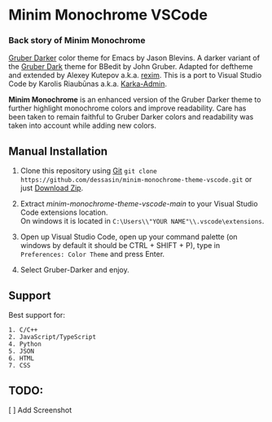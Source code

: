 # Minim Monochrome VSCode

### Back story of Minim Monochrome 
[Gruber Darker](https://jblevins.org/projects/emacs-color-themes/gruber-darker-theme.el.html) color theme for Emacs by Jason Blevins. A darker variant of the [Gruber Dark](https://daringfireball.net/projects/bbcolors/schemes/) theme for BBedit by John Gruber. Adapted for deftheme and extended by Alexey Kutepov a.k.a. [rexim](https://github.com/rexim). This is a port to Visual Studio Code by Karolis Riaubūnas a.k.a. [Karka-Admin](https://github.com/Karka-Admin). 

**Minim Monochrome** is an enhanced version of the Gruber Darker theme to further highlight monochrome colors and improve readability. Care has been taken to remain faithful to Gruber Darker colors and readability was taken into account while adding new colors.

## Manual Installation

1. Clone this repository using [Git](https://git-scm.com/) `git clone https://github.com/dessasin/minim-monochrome-theme-vscode.git` or just [Download Zip](https://github.com/dessasin/minim-monochrome-theme-vscode/archive/main.zip).

2. Extract *minim-monochrome-theme-vscode-main* to your Visual Studio Code extensions location.<br>On windows it is located in `C:\Users\\"YOUR NAME"\\.vscode\extensions`.

3. Open up Visual Studio Code, open up your command palette (on windows by default it should be CTRL + SHIFT + P), type in `Preferences: Color Theme` and press Enter.

4. Select Gruber-Darker and enjoy.


## Support

Best support for:

    1. C/C++
    2. JavaScript/TypeScript
    4. Python
    5. JSON
    6. HTML
    7. CSS
    
 ## TODO:
 [ ] Add Screenshot

